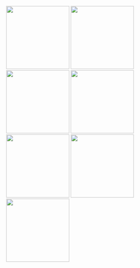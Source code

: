 <p float="left">
   <img src="https://github.com/mo7amedaliEbaid/furniture_app/blob/064b47783bf1f2a63803a793d6d389eb47b78a56/screenshots/homelight.jpg" width="170" />
   <img src="https://github.com/mo7amedaliEbaid/furniture_app/blob/f63d4875e097772c60aa579947a5bb0f62a4cc14/screenshots/homedark.jpg" width="170" />
   <img src="https://github.com/mo7amedaliEbaid/furniture_app/blob/064b47783bf1f2a63803a793d6d389eb47b78a56/screenshots/search.jpg" width="170" />
   <img src="https://github.com/mo7amedaliEbaid/furniture_app/blob/064b47783bf1f2a63803a793d6d389eb47b78a56/screenshots/favlight.jpg" width="170" />
   <img src="https://github.com/mo7amedaliEbaid/furniture_app/blob/f63d4875e097772c60aa579947a5bb0f62a4cc14/screenshots/favdark.jpg" width="170" />
   <img src="https://github.com/mo7amedaliEbaid/furniture_app/blob/9125101f1d2247afdf61036e057b6ea61cd0d7e5/screenshots/details2.jpg" width="170" />
   <img src="https://github.com/mo7amedaliEbaid/furniture_app/blob/f63d4875e097772c60aa579947a5bb0f62a4cc14/screenshots/detailsdark.jpg" width="170" />
</p>